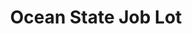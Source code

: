 ---
title: "Ocean State Job Lot"
url: /south-yarmouth/ocean-state-job-lot/
shop: Raumausstattung
---